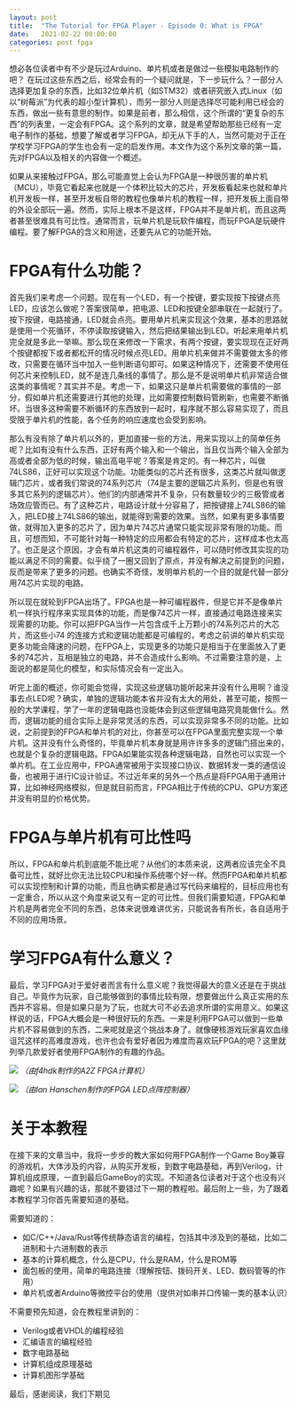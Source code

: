 ```yaml
--- 
layout: post
title:  "The Tutorial for FPGA Player - Episode 0: What is FPGA"
date:   2021-02-22 00:00:00
categories: post fpga
---
```


想必各位读者中有不少是玩过Arduino、单片机或者是做过一些模拟电路制作的吧？ 在玩过这些东西之后，经常会有的一个疑问就是，下一步玩什么？一部分人选择更加复杂的东西，比如32位单片机（如STM32）或者研究嵌入式Linux（如以“树莓派”为代表的超小型计算机），而另一部分人则是选择尽可能利用已经会的东西，做出一些有意思的制作。<!--more-->如果是前者，那么相信，这个所谓的“更复杂的东西”的列表里，一定会有FPGA。这个系列的文章，就是希望帮助那些已经有一定电子制作的基础，想要了解或者学习FPGA，却无从下手的人，当然可能对于正在学校学习FPGA的学生也会有一定的启发作用。本文作为这个系列文章的第一篇，先对FPGA以及相关的内容做一个概述。

如果从来接触过FPGA，那么可能直觉上会认为FPGA是一种很厉害的单片机（MCU），毕竟它看起来也就是一个体积比较大的芯片，开发板看起来也就和单片机开发板一样，甚至开发板自带的教程也像单片机的教程一样，把开发板上面自带的外设全部玩一遍。然而，实际上根本不是这样，FPGA并不是单片机，而且这两者甚至很难具有可比性。通常而言，玩单片机是玩软件编程，而玩FPGA是玩硬件编程。要了解FPGA的含义和用途，还要先从它的功能开始。

# FPGA有什么功能？

首先我们来考虑一个问题。现在有一个LED，有一个按键，要实现按下按键点亮LED，应该怎么做呢？答案很简单，把电源、LED和按键全部串联在一起就行了。按下按键，电路接通，LED就会点亮。要用单片机来实现这个效果，基本的思路就是使用一个死循环，不停读取按键输入，然后把结果输出到LED。听起来用单片机完全就是多此一举嘛。那么现在来修改一下需求，有两个按键，要实现现在正好两个按键都按下或者都松开的情况时候点亮LED。用单片机来做并不需要做太多的修改，只需要在循环当中加入一些判断语句即可。如果这种情况下，还需要不使用任何芯片来控制LED，就不是连几条线的事情了。那么是不是说明单片机非常适合做这类的事情呢？其实并不是。考虑一下，如果这只是单片机需要做的事情的一部分，假如单片机还需要进行其他的处理，比如需要控制数码管刷新，也需要不断循坏。当很多这种需要不断循环的东西放到一起时，程序就不那么容易实现了，而且受限于单片机的性能，各个任务的响应速度也会受到影响。

那么有没有除了单片机以外的，更加直接一些的方法，用来实现以上的简单任务呢？比如有没有什么东西，正好有两个输入和一个输出，当且仅当两个输入全部为高或者全部为低的时候，输出高电平呢？答案是肯定的。有一种芯片，叫做74LS86，正好可以实现这个功能。功能类似的芯片还有很多，这类芯片就叫做逻辑门芯片，或者我们常说的74系列芯片（74是主要的逻辑芯片系列，但是也有很多其它系列的逻辑芯片）。他们的内部通常并不复杂，只有数量较少的三极管或者场效应管而已。有了这种芯片，电路设计就十分容易了，把按键接上74LS86的输入，把LED接上74LS86的输出，就能得到需要的效果。当然，如果有更多事情要做，就得加入更多的芯片了，因为单片74芯片通常只能实现非常有限的功能。而且，可想而知，不可能针对每一种特定的应用都会有特定的芯片，这样成本也太高了。也正是这个原因，才会有单片机这类的可编程器件，可以随时修改其实现的功能以满足不同的需要。似乎绕了一圈又回到了原点，并没有解决之前提到的问题，反而是带来了更多的问题。也确实不奇怪，发明单片机的一个目的就是代替一部分用74芯片实现的电路。

所以现在就轮到FPGA出场了。FPGA也是一种可编程器件，但是它并不是像单片机一样执行程序来实现具体的功能，而是像74芯片一样，直接通过电路连接来实现需要的功能。你可以把FPGA当作一片包含成千上万颗小的74系列芯片的大芯片，而这些小74 的连接方式和逻辑功能都是可编程的，考虑之前讲的单片机实现更多功能会降速的问题，在FPGA上，实现更多的功能只是相当于在里面放入了更多的74芯片，互相是独立的电路，并不会造成什么影响。不过需要注意的是，上面说的都是简化的模型，和实际情况会有一定出入。

听完上面的概述，你可能会觉得，实现这些逻辑功能听起来并没有什么用啊？谁没事去点LED呢？确实，单独的逻辑功能本省并没有太大的用处，甚至可能，按照一般的大学课程，学了一年的逻辑电路也没能体会到这些逻辑电路究竟能做什么。然而，逻辑功能的组合实际上是非常灵活的东西，可以实现非常多不同的功能。比如说，之前提到的FPGA和单片机的对比，你甚至可以在FPGA里面完整实现一个单片机。这并没有什么奇怪的，毕竟单片机本身就是用许许多多的逻辑门搭出来的，也就是个复杂的逻辑电路。FPGA如果能实现各种逻辑电路，自然也可以实现一个单片机。在工业应用中，FPGA通常被用于实现接口协议、数据转发一类的通信设备，也被用于进行IC设计验证。不过近年来的另外一个热点是将FPGA用于通用计算，比如神经网络模拟，但是就目前而言，FPGA相比于传统的CPU、GPU方案还并没有明显的价格优势。

# FPGA与单片机有可比性吗

所以，FPGA和单片机到底能不能比呢？从他们的本质来说，这两者应该完全不具备可比性，就好比你无法比较CPU和操作系统哪个好一样。然而FPGA和单片机都可以实现控制和计算的功能，而且也确实都是通过写代码来编程的，目标应用也有一定重合，所以从这个角度来说又有一定的可比性。但我们需要知道，FPGA和单片机是两者完全不同的东西，总体来说很难讲优劣，只能说各有所长，各自适用于不同的应用场景。

# 学习FPGA有什么意义？

最后，学习FPGA对于爱好者而言有什么意义呢？我觉得最大的意义还是在于挑战自己。毕竟作为玩家，自己能够做到的事情比较有限，想要做出什么真正实用的东西并不容易。但是如果只是为了玩，也就大可不必去追求所谓的实用意义。如果这样说的话，FPGA大概会是一种很好玩的东西。一来是利用FPGA可以做到一些单片机不容易做到的东西，二来呢就是这个挑战本身了。就像硬核游戏玩家喜欢血缘诅咒这样的高难度游戏，也许也会有爱好者因为难度而喜欢玩FPGA的吧？这里就列举几款爱好者使用FPGA制作的有趣的作品。

![](http://icing.fun/img/post/2021/02/22/0/fpga-pc.jpg)
*（由f4hdk制作的A2Z FPGA计算机）*

![](http://icing.fun/img/post/2021/02/22/0/LED.jpg)
*（由Ian Hanschen制作的FPGA LED点阵控制器）*

# 关于本教程

在接下来的文章当中，我将一步步的教大家如何用FPGA制作一个Game Boy兼容的游戏机，大体涉及的内容，从购买开发板，到数字电路基础，再到Verilog，计算机组成原理，一直到最后GameBoy的实现。不知道各位读者对于这个也没有兴趣呢？如果有兴趣的话，那就不要错过下一期的教程啦。最后附上一些，为了跟着本教程学习你首先需要知道的基础。

需要知道的：

- 如C/C++/Java/Rust等传统静态语言的编程，包括其中涉及到的基础，比如二进制和十六进制数的表示
- 基本的计算机概念，什么是CPU，什么是RAM，什么是ROM等
- 面包板的使用，简单的电路连接（理解按钮、拨码开关、LED、数码管等的作用）
- 单片机或者Arduino等微控平台的使用（提供对如串并口传输一类的基本认识）

不需要预先知道，会在教程里讲到的：

- Verilog或者VHDL的编程经验
- 汇编语言的编程经验
- 数字电路基础
- 计算机组成原理基础
- 计算机图形学基础

最后，感谢阅读，我们下期见